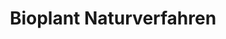 ---
title: "Bioplant Naturverfahren"
url: /konstanz/bioplant-naturverfahren/
shop: Garten-Center
---